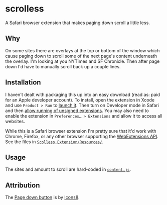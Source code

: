 # scrolless

A Safari browser extension that makes paging down scroll a little less.

## Why

On some sites there are overlays at the top or bottom of the window which cause
paging down to scroll some of the next page's content underneath the overlay. I'm 
looking at you NYTimes and SF Chronicle. Then after page down I'd have to 
manually scroll back up a couple lines.

## Installation

I haven't dealt with packaging this up into an easy download (read as: paid for an Apple developer account).
To install, open the extension in Xcode and use `Product > Run` to [launch it](https://developer.apple.com/documentation/safariservices/safari_web_extensions/running_your_safari_web_extension#3744471).
Then turn on Developer mode in Safari and then [allow running of unsigned extensions](https://developer.apple.com/documentation/safariservices/safari_web_extensions/running_your_safari_web_extension#3744467).
You may also need to enable the extension in `Preferences… > Extensions` and allow it to access all websites.

While this is a Safari browser extension I'm pretty sure that it'd work with Chrome, Firefox, or any other browser supporting the [WebExtensions API](https://extensionworkshop.com/documentation/develop/about-the-webextensions-api/). See the files in [`Scolless Extension/Resources/`](Scolless%20Extension/Resources/).

## Usage

The sites and amount to scroll are hard-coded in [`content.js`](Scolless%20Extension/Resources/content.js).

## Attribution

The [Page down button](https://icons8.com/icon/WpcZH0ZKKAkr/page-down-button) is by [Icons8](https://icons8.com).

